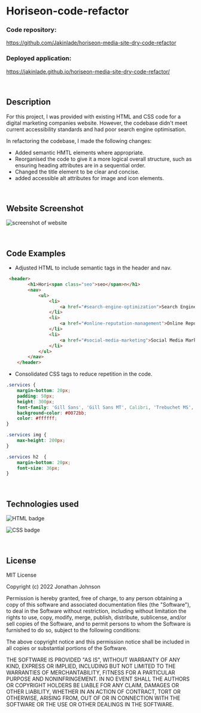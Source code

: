 # Horiseon-code-refactor

### Code repository: 
https://github.com/Jakinlade/horiseon-media-site-dry-code-refactor

### Deployed application: 
https://jakinlade.github.io/horiseon-media-site-dry-code-refactor/

<br>

## Description

For this project, I was provided with existing HTML and CSS code for a digital marketing companies website. However, the codebase didn't meet current accessibility standards and had poor search engine optimisation.

In refactoring the codebase, I made the following changes:
- Added semantic HMTL elements where appropriate.
- Reorganised the code to give it a more logical overall structure, such as ensuring heading attributes are in a sequential order.
- Changed the title element to be clear and concise.
- added accessible alt attributes for image and icon elements.

<br>

## Website Screenshot

![screenshot of website](./assets/images/screencapture-file-C-Users-compa-bootcamp-horiseon-code-refactor-index-html-2022-11-22-19_46_11.png)

<br>

## Code Examples


- Adjusted HTML to include semantic tags in the header and nav.
```html
 <header>
        <h1>Hori<span class="seo">seo</span>n</h1>
        <nav>
            <ul>
                <li>
                    <a href="#search-engine-optimization">Search Engine Optimization</a>
                </li>
                <li>
                    <a href="#online-reputation-management">Online Reputation Management</a>
                </li>
                <li>
                    <a href="#social-media-marketing">Social Media Marketing</a>
                </li>
            </ul>
        </nav>
    </header>
```

- Consolidated CSS tags to reduce repetition in the code.
```css
.services {
    margin-bottom: 20px;
    padding: 50px;
    height: 300px;
    font-family: 'Gill Sans', 'Gill Sans MT', Calibri, 'Trebuchet MS', sans-serif;
    background-color: #0072bb;
    color: #ffffff;
}

.services img {
    max-height: 200px;
}

.services h2  {
    margin-bottom: 20px;
    font-size: 36px;
}
```
<br> 

## Technologies used

![HTML badge](https://img.shields.io/badge/Language-HTML-green)

![CSS badge](https://img.shields.io/badge/Language-CSS-blue)

<br>

## License

MIT License

Copyright (c) 2022 Jonathan Johnson

Permission is hereby granted, free of charge, to any person obtaining a copy
of this software and associated documentation files (the "Software"), to deal
in the Software without restriction, including without limitation the rights
to use, copy, modify, merge, publish, distribute, sublicense, and/or sell
copies of the Software, and to permit persons to whom the Software is
furnished to do so, subject to the following conditions:

The above copyright notice and this permission notice shall be included in all
copies or substantial portions of the Software.

THE SOFTWARE IS PROVIDED "AS IS", WITHOUT WARRANTY OF ANY KIND, EXPRESS OR
IMPLIED, INCLUDING BUT NOT LIMITED TO THE WARRANTIES OF MERCHANTABILITY,
FITNESS FOR A PARTICULAR PURPOSE AND NONINFRINGEMENT. IN NO EVENT SHALL THE
AUTHORS OR COPYRIGHT HOLDERS BE LIABLE FOR ANY CLAIM, DAMAGES OR OTHER
LIABILITY, WHETHER IN AN ACTION OF CONTRACT, TORT OR OTHERWISE, ARISING FROM,
OUT OF OR IN CONNECTION WITH THE SOFTWARE OR THE USE OR OTHER DEALINGS IN THE
SOFTWARE.

